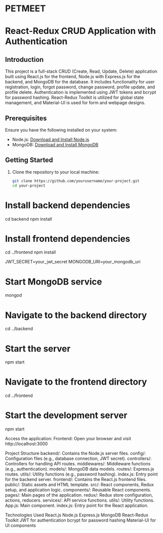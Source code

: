 # PETMEET

# React-Redux CRUD Application with Authentication

## Introduction
This project is a full-stack CRUD (Create, Read, Update, Delete) application built using React.js for the frontend, Node.js with Express.js for the backend, and MongoDB for the database. It includes functionality for user registration, login, forgot password, change password, profile update, and profile delete. Authentication is implemented using JWT tokens and bcrypt for password hashing. React-Redux Toolkit is utilized for global state management, and Material-UI is used for form and webpage designs.

## Prerequisites
Ensure you have the following installed on your system:
- Node.js: [Download and Install Node.js](https://nodejs.org/)
- MongoDB: [Download and Install MongoDB](https://www.mongodb.com/try/download/community)

## Getting Started
1. Clone the repository to your local machine:
   ```bash
   git clone https://github.com/yourusername/your-project.git
   cd your-project


# Install backend dependencies
cd backend
npm install

# Install frontend dependencies
cd ../frontend
npm install


JWT_SECRET=your_jwt_secret
MONGODB_URI=your_mongodb_uri

# Start MongoDB service
mongod

# Navigate to the backend directory
cd ../backend

# Start the server
npm start

# Navigate to the frontend directory
cd ../frontend

# Start the development server
npm start

Access the application:
Frontend: Open your browser and visit http://localhost:3000



Project Structure
backend/: Contains the Node.js server files.
config/: Configuration files (e.g., database connection, JWT secret).
controllers/: Controllers for handling API routes.
middlewares/: Middleware functions (e.g., authentication).
models/: MongoDB data models.
routes/: Express.js routes.
utils/: Utility functions (e.g., password hashing).
index.js: Entry point for the backend server.
frontend/: Contains the React.js frontend files.
public/: Static assets and HTML template.
src/: React components, Redux setup, and application logic.
components/: Reusable React components.
pages/: Main pages of the application.
redux/: Redux store configuration, actions, reducers.
services/: API service functions.
utils/: Utility functions.
App.js: Main component.
index.js: Entry point for the React application.







Technologies Used
React.js
Node.js
Express.js
MongoDB
React-Redux Toolkit
JWT for authentication
bcrypt for password hashing
Material-UI for UI components

